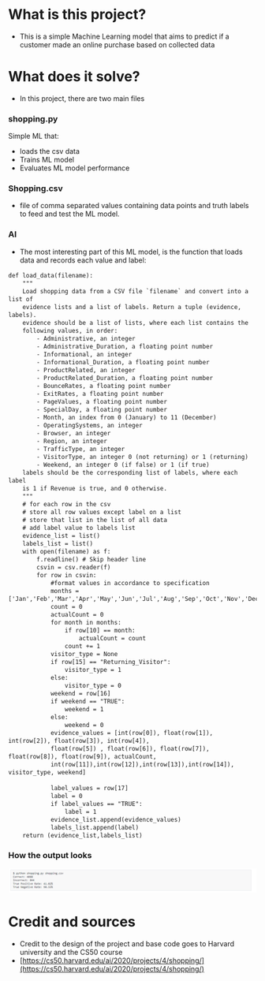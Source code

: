 # What is this project?
- This is a simple Machine Learning model that aims to predict if a customer made an online purchase based on collected data
# What does it solve?
- In this project, there are two main files
### shopping.py
Simple ML that:
 - loads the csv data
 - Trains ML model
 - Evaluates ML model performance
### Shopping.csv
- file of comma separated values containing data points and truth labels to feed and test the ML model.
### AI
- The most interesting part of this ML model, is the function that loads data and records each value and label:
```
def load_data(filename):
    """
    Load shopping data from a CSV file `filename` and convert into a list of
    evidence lists and a list of labels. Return a tuple (evidence, labels).
    evidence should be a list of lists, where each list contains the
    following values, in order:
        - Administrative, an integer
        - Administrative_Duration, a floating point number
        - Informational, an integer
        - Informational_Duration, a floating point number
        - ProductRelated, an integer
        - ProductRelated_Duration, a floating point number
        - BounceRates, a floating point number
        - ExitRates, a floating point number
        - PageValues, a floating point number
        - SpecialDay, a floating point number
        - Month, an index from 0 (January) to 11 (December)
        - OperatingSystems, an integer
        - Browser, an integer
        - Region, an integer
        - TrafficType, an integer
        - VisitorType, an integer 0 (not returning) or 1 (returning)
        - Weekend, an integer 0 (if false) or 1 (if true)
    labels should be the corresponding list of labels, where each label
    is 1 if Revenue is true, and 0 otherwise.
    """
    # for each row in the csv
    # store all row values except label on a list
    # store that list in the list of all data
    # add label value to labels list
    evidence_list = list()
    labels_list = list()
    with open(filename) as f:
        f.readline() # Skip header line
        csvin = csv.reader(f)
        for row in csvin:
            #format values in accordance to specification
            months = ['Jan','Feb','Mar','Apr','May','Jun','Jul','Aug','Sep','Oct','Nov','Dec']
            count = 0
            actualCount = 0
            for month in months:
                if row[10] == month:
                    actualCount = count
                count += 1
            visitor_type = None
            if row[15] == "Returning_Visitor":
                visitor_type = 1
            else: 
                visitor_type = 0
            weekend = row[16]
            if weekend == "TRUE":
                weekend = 1
            else:
                weekend = 0
            evidence_values = [int(row[0]), float(row[1]), int(row[2]), float(row[3]), int(row[4]), 
            float(row[5]) , float(row[6]), float(row[7]), float(row[8]), float(row[9]), actualCount,
            int(row[11]),int(row[12]),int(row[13]),int(row[14]), visitor_type, weekend]
            
            label_values = row[17]
            label = 0
            if label_values == "TRUE":
                label = 1
            evidence_list.append(evidence_values)
            labels_list.append(label)
    return (evidence_list,labels_list)
```
### How the output looks
![alt text](https://github.com/garciadiazjuan/AI/blob/main/LEARNING/Shopping/images/output_shopping.png)

# Credit and sources
- Credit to the design of the project and base code goes to Harvard university and the CS50 course
- [https://cs50.harvard.edu/ai/2020/projects/4/shopping/](https://cs50.harvard.edu/ai/2020/projects/4/shopping/)
